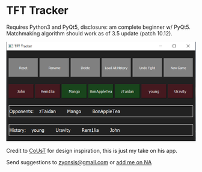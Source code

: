 # TFT Tracker

Requires Python3 and PyQt5, disclosure: am complete beginner w/ PyQt5. Matchmaking algorithm should work as of 3.5 update (patch 10.12).

![Tracker](TFT.png)

Credit to [CoUsT](https://tfthub.online/) for design inspiration, this is just my take on his app. 

Send suggestions to zyonsis@gmail.com or [add me on NA](https://lolchess.gg/profile/na/zyonsis)
